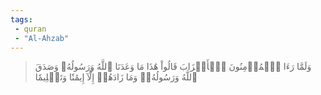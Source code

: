 ```yaml
---
tags: 
 - quran 
 - "Al-Ahzab"
---
```


> وَلَمَّا رَءَا ٱلۡمُؤۡمِنُونَ ٱلۡأَحۡزَابَ قَالُواْ هَٰذَا مَا وَعَدَنَا ٱللَّهُ وَرَسُولُهُۥ وَصَدَقَ ٱللَّهُ وَرَسُولُهُۥۚ وَمَا زَادَهُمۡ إِلَّآ إِيمَٰنٗا وَتَسۡلِيمٗا
